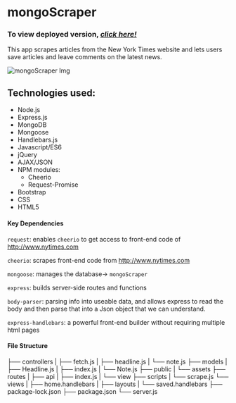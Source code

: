 # mongoScraper

### To view deployed version, _**[click here!](https:///)**_
This app scrapes articles from the New York Times website and lets users save articles and leave comments on the latest news.

![mongoScraper Img](public/assets/imgages/.jpg)

## Technologies used:
* Node.js
* Express.js
* MongoDB
* Mongoose
* Handlebars.js
* Javascript/ES6
* jQuery
* AJAX/JSON
* NPM modules:
  * Cheerio
  * Request-Promise
* Bootstrap 
* CSS
* HTML5

#### Key Dependencies

`request`: enables `cheerio` to get access to front-end code of http://www.nytimes.com

`cheerio`: scrapes front-end code from http://www.nytimes.com

`mongoose`: manages the database-> `mongoScraper`

`express`: builds server-side routes and functions

`body-parser`: parsing info into useable data, and allows express to read the body and then parse that into a Json object that we can understand.

`express-handlebars`: a powerful front-end builder without requiring multiple html pages

#### File Structure

├── controllers
|  ├── fetch.js
|  ├── headline.js
|  └── note.js
├── models
|  ├── Headline.js
|  ├── index.js
|  └── Note.js
├── public
|  └── assets
├── routes
|  ├── api
|  ├── index.js
|  └── view
├── scripts
|  └── scrape.js
└── views
|   ├── home.handlebars
|   ├── layouts
|   └── saved.handlebars
├── package-lock.json
├── package.json
└── server.js
